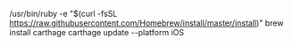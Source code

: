 /usr/bin/ruby -e "$(curl -fsSL https://raw.githubusercontent.com/Homebrew/install/master/install)"
brew install carthage
carthage update --platform iOS
